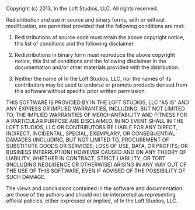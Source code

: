 Copyright (c) 2013, In the Loft Studios, LLC. All rights reserved.

Redistribution and use in source and binary forms, with or without modification, are
permitted provided that the following conditions are met:

   1. Redistributions of source code must retain the above copyright notice, this list of
      conditions and the following disclaimer.

   2. Redistributions in binary form must reproduce the above copyright notice, this list
      of conditions and the following disclaimer in the documentation and/or other materials
      provided with the distribution.
      
   3. Neither the name of In the Loft Studios, LLC, nor the names of its contributors
      may be used to endorse or promote products derived from this software without specific
      prior written permission.

THIS SOFTWARE IS PROVIDED BY IN THE LOFT STUDIOS, LLC "AS IS" AND ANY EXPRESS OR IMPLIED
WARRANTIES, INCLUDING, BUT NOT LIMITED TO, THE IMPLIED WARRANTIES OF MERCHANTABILITY AND
FITNESS FOR A PARTICULAR PURPOSE ARE DISCLAIMED. IN NO EVENT SHALL IN THE LOFT STUDIOS, LLC OR
CONTRIBUTORS BE LIABLE FOR ANY DIRECT, INDIRECT, INCIDENTAL, SPECIAL, EXEMPLARY, OR
CONSEQUENTIAL DAMAGES (INCLUDING, BUT NOT LIMITED TO, PROCUREMENT OF SUBSTITUTE GOODS OR
SERVICES; LOSS OF USE, DATA, OR PROFITS; OR BUSINESS INTERRUPTION) HOWEVER CAUSED AND ON
ANY THEORY OF LIABILITY, WHETHER IN CONTRACT, STRICT LIABILITY, OR TORT (INCLUDING
NEGLIGENCE OR OTHERWISE) ARISING IN ANY WAY OUT OF THE USE OF THIS SOFTWARE, EVEN IF
ADVISED OF THE POSSIBILITY OF SUCH DAMAGE.

The views and conclusions contained in the software and documentation are those of the
authors and should not be interpreted as representing official policies, either expressed
or implied, of In the Loft Studios, LLC.